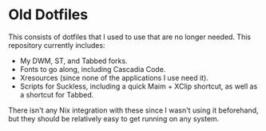 # Old Dotfiles
This consists of dotfiles that I used to use that are no longer needed. This repository currently includes:
- My DWM, ST, and Tabbed forks.
- Fonts to go along, including Cascadia Code.
- Xresources (since none of the applications I use need it).
- Scripts for Suckless, including a quick Maim + XClip shortcut, as well as a shortcut for Tabbed.

There isn't any Nix integration with these since I wasn't using it beforehand, but they should be relatively easy to get running on any system.
